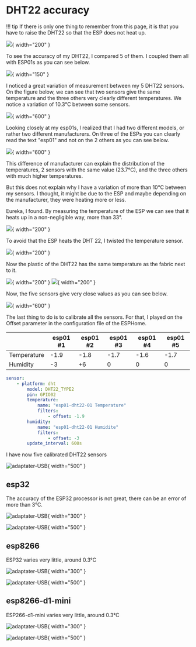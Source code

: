 # DHT22 accuracy

!!! tip
    If there is only one thing to remember from this page, it is that you have to raise the DHT22 so that the ESP does not heat up.

![](Images/IMG_4124.jpg){ width="200" }


To see the accuracy of my DHT22, I compared 5 of them. I coupled them all with ESP01s
as you can see below.

![](Images/esp01-DHT22.jpg){ width="150" }

I noticed a great variation of measurement between my 5 DHT22 sensors.
On the figure below, we can see that two sensors give the same temperature
and the three others very clearly different temperatures.
We notice a variation of 10.3°C between some sensors.

![](Images/2022-10-26_15-52-34-lm19w.png){ width="600" }

Looking closely at my esp01s, I realized that I had two different models,
or rather two different manufacturers. On three of the ESPs you can clearly
read the text "esp01" and not on the 2 others as you can see below.

![](Images/IMG_4120.jpg){ width="600" }

This difference of manufacturer can explain the distribution of the temperatures,
2 sensors with the same value (23.7°C), and the three others with much higher temperatures.

But this does not explain why I have a variation of more than 10°C between my sensors.
I thought, it might be due to the ESP and maybe depending on the manufacturer,
they were heating more or less.

Eureka, I found. By measuring the temperature of the ESP we can see that it
heats up in a non-negligible way, more than 33°.

![](Images/IMG_4113.JPG){ width="200" }

To avoid that the ESP heats
the DHT 22, I twisted the temperature sensor.

![](Images/IMG_4124.jpg){ width="200" }

Now the plastic of the DHT22 has the same temperature as the fabric next to it.

![](Images/IMG_4114.JPG){ width="200" }
![](Images/IMG_4115.JPG){ width="200" }

Now, the five sensors give very close values as you can see below.

![](Images/2022-10-26_16-48-53-1ypik.png){ width="600" }

The last thing to do is to calibrate all the sensors. For that, I
played on the Offset parameter in the configuration file of the ESPHome.

||esp01 #1|esp01 #2|esp01 #3|esp01 #4|esp01 #5|
|------|------|------|------|------|------|
|Temperature|-1.9|-1.8|-1.7|-1.6|-1.7|
|Humidity|-3|+6|0|0|0|

``` yaml hl_lines="8 12"
sensor:
    - platform: dht
        model: DHT22_TYPE2
        pin: GPIO02
        temperature:
            name: "esp01-dht22-01 Temperature"
            filters:
                - offset: -1.9
        humidity:
            name: "esp01-dht22-01 Humidite"
            filters:
                - offset: -3
        update_interval: 600s
```
I have now five calibrated DHT22 sensors

![adaptater-USB](Images/2022-10-26_17-22-06-3s81x.png){ width="500" }


## esp32
The accuracy of the ESP32 processor is not great, there can be an error of more than 3°C.

![adaptater-USB](Images/IMG_4068.jpg){ width="300" }

![adaptater-USB](Images/2022-10-22_09-58-07-a1f5w.png){ width="500" }

## esp8266
ESP32 varies very little, around 0.3°C

![adaptater-USB](Images/IMG_4065.jpg){ width="300" }

![adaptater-USB](Images/2022-10-22_10-11-03-tlv5y.png){ width="500" }

## esp8266-d1-mini
ESP266-d1-mini varies very little, around 0.3°C

![adaptater-USB](Images/IMG_4066.jpg){ width="300" }

![adaptater-USB](Images/2022-10-22_10-25-32-nb325.png){ width="500" }

